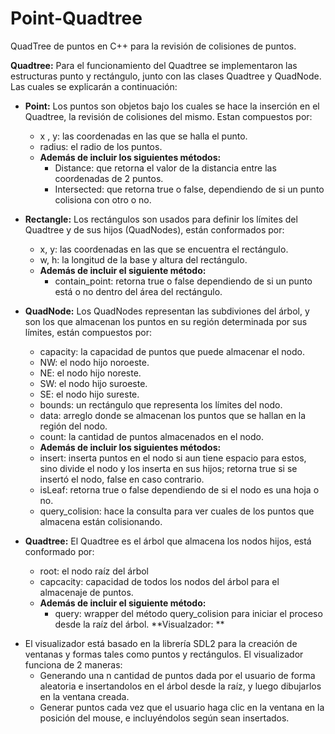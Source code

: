 # Point-Quadtree

QuadTree de puntos en C++ para la revisión de colisiones de puntos.

**Quadtree:**
  Para el funcionamiento del Quadtree se implementaron las estructuras punto y rectángulo, junto con las clases Quadtree y QuadNode. Las cuales se explicarán a continuación:
  
  * **Point:**
    Los puntos son objetos bajo los cuales se hace la inserción en el Quadtree, la revisión de colisiones del mismo. Estan compuestos por:
      * x , y: las coordenadas en las que se halla el punto.
      * radius: el radio de los puntos.
      
      - **Además de incluir los siguientes métodos:**
        * Distance: que retorna el valor de la distancia entre las coordenadas de 2 puntos.
        * Intersected: que retorna true o false, dependiendo de si un punto colisiona con otro o no.
      
  * **Rectangle:** Los rectángulos son usados para definir los límites del Quadtree y de sus hijos (QuadNodes), están conformados por:
      * x, y: las coordenadas en las que se encuentra el rectángulo.
      * w, h: la longitud de la base y altura del rectángulo.
      
      - **Además de incluir el siguiente método:**
          * contain_point: retorna true o false dependiendo de si un punto está o no dentro del área del rectángulo.
          
  * **QuadNode:** Los QuadNodes representan las subdiviones del árbol, y son los que almacenan los puntos en su región determinada por sus límites, están compuestos por:
     * capacity: la capacidad de puntos que puede almacenar el nodo.
     * NW: el nodo hijo noroeste.
     * NE: el nodo hijo noreste.
     * SW: el nodo hijo suroeste.
     * SE: el nodo hijo sureste.
     * bounds: un rectángulo que representa los límites del nodo.
     * data: arreglo donde se almacenan los puntos que se hallan en la región del nodo.
     * count: la cantidad de puntos almacenados en el nodo.
     
     - **Además de incluir los siguientes métodos:**
      * insert: inserta puntos en el nodo si aun tiene espacio para estos, sino divide el nodo y los inserta en sus hijos; retorna true si se insertó el nodo, false en caso contrario.
      * isLeaf: retorna true o false dependiendo de si el nodo es una hoja o no.
      * query_colision: hace la consulta para ver cuales de los puntos que almacena están colisionando.
      
  * **Quadtree:** El Quadtree es el árbol que almacena los nodos hijos, está conformado por:
    * root: el nodo raíz del árbol
    * capcacity: capacidad de todos los nodos del árbol para el almacenaje de puntos.
    - **Además de incluir el siguiente método:**
      * query: wrapper del método query_colision para iniciar el proceso desde la raíz del árbol.
**Visualzador: **
  - El visualizador está basado en la librería SDL2 para la creación de ventanas y formas tales como puntos y rectángulos. El visualizador funciona de 2 maneras:
    * Generando una n cantidad de puntos dada por el usuario de forma aleatoria e insertandolos en el árbol desde la raíz, y luego dibujarlos en la ventana creada.
    * Generar puntos cada vez que el usuario haga clic en la ventana en la posición del mouse, e incluyéndolos según sean insertados.
    
